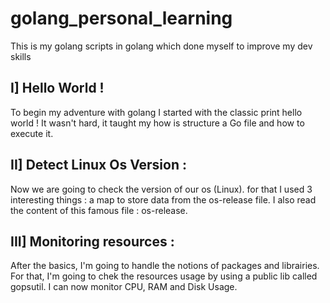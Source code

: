 # golang_personal_learning
This is my golang scripts in golang which done myself to improve my dev skills

## I] Hello World !
To begin my adventure with golang I started with the classic print hello world !
It wasn't hard, it taught my how is structure a Go file and how to execute it.

## II] Detect Linux Os Version :
Now we are going to check the version of our os (Linux). for that I used 3 interesting things : a map to store data from the os-release file.
I also read the content of this famous file : os-release.

## III] Monitoring resources :
After the basics, I'm going to handle the notions of packages and librairies. For that, I'm going to chek the 
resources usage by using a public lib called gopsutil.
I can now monitor CPU, RAM and Disk Usage.